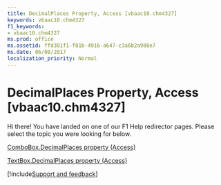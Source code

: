 ```yaml
---
title: DecimalPlaces Property, Access [vbaac10.chm4327]
keywords: vbaac10.chm4327
f1_keywords:
- vbaac10.chm4327
ms.prod: office
ms.assetid: ffd381f1-f81b-4916-a647-c3a6b2a988e7
ms.date: 06/08/2017
localization_priority: Normal
---
```



# DecimalPlaces Property, Access [vbaac10.chm4327]

Hi there! You have landed on one of our F1 Help redirector pages. Please select the topic you were looking for below.

[ComboBox.DecimalPlaces property (Access)](https://msdn.microsoft.com/library/5d57d9b7-12bd-2555-242e-204fd8dd48be%28Office.15%29.aspx)

[TextBox.DecimalPlaces property (Access)](https://msdn.microsoft.com/library/cd032c51-34d1-18d3-c378-7473938ec1d7%28Office.15%29.aspx)

[!include[Support and feedback](~/includes/feedback-boilerplate.md)]